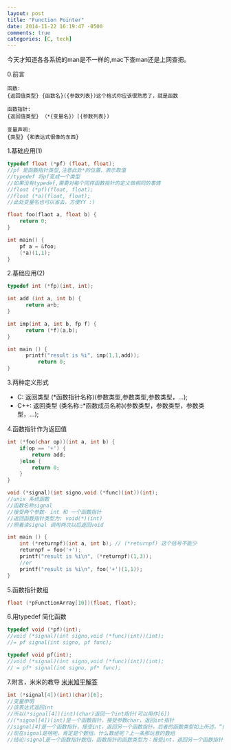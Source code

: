 ```yaml
---
layout: post
title: "Function Pointer"
date: 2014-11-22 16:19:47 -0500
comments: true
categories: [C, tech]
---
```

今天才知道各各系统的man是不一样的,mac下查man还是上网查把。

0.前言
```
函数:
{返回值类型} {函数名}({参数列表})这个格式你应该很熟悉了，就是函数

函数指针:
{返回值类型} （*{变量名}）({参数列表})

变量声明:
{类型} {和表达式很像的东西}
```

1.基础应用(1)
```C
typedef float (*pf) (float, float);
//pf 是函数指针类型,注意此处*的位置，表示取值
//typedef 将pf变成一个类型
//如果没有typedef,需要对每个同样函数指针的定义做相同的事情
//float (*pf)(float, float);
//float (*a)(float, float);
//此处变量名也可以省去，方便YY :)

float foo(flaot a, float b) {
	return 0;
}

int main() {
	pf a = &foo;
	(*a)(1,1);
}
```

2.基础应用(2)
```C
typedef int (*fp)(int, int);

int add (int a, int b) {
	  return a+b;
}

int imp(int a, int b, fp f) {
	  return (*f)(a,b);
}

int main () {
	  printf("result is %i", imp(1,1,add));
		  return 0;
}
```
3.两种定义形式

* C: 返回类型 (*函数指针名称)(参数类型,参数类型,参数类型，…);
* C++: 返回类型 (类名称::*函数成员名称)(参数类型，参数类型，参数类型，…);

4.函数指针作为返回值
```C
int (*foo(char op))(int a, int b) {
	if(op == '+') {
		return add;
	}else {
		return 0;
	}
}

void (*signal)(int signo,void (*func)(int))(int);
//unix 系统函数
//函数名称signal
//接受两个参数- int 和 一个函数指针
//返回函数指针类型为: void(*)(int)
//照着读signal 调用两次以后返回void

int main () {
	int (*returnpf)(int a, int b); // (*returnpf) 这个括号不能少
	returnpf = foo('+');
	printf("result is %i\n", (*returnpf)(1,3));
	//or
	printf("result is %i\n", foo('+')(1,1));
}
```

5.函数指针数组
```C
float (*pFunctionArray[10])(float, float);
```

6.用typedef 简化函数
```C
typedef void (*pf)(int);
//void (*signal)(int signo,void (*func)(int))(int);
//= pf signal(int signo, pf func);

typedef void pf(int);
//void (*signal)(int signo,void (*func)(int))(int);
// = pf* signal(int signo, pf* func);
```

7.附言，米米的教导 [米米知乎解答](http://www.zhihu.com/question/20635559/answer/19669437)
```C
int (*signal[4])(int)(char)[6];
//变量申明
//该表达式返回int
//所以(*signal[4])(int)(char)返回一个int指针(可以用作[6])
//(*signal[4])(int)是一个函数指针，接受参数char，返回int指针
//signal[4]是一个函数指针，接受int，返回另一个函数指针，后者的函数类型如上所述，“接受char，返回int指针”
//现在signal是啥呢，肯定是个数组。什么数组呢？上一条那玩意的数组
//结论:signal是一个函数指针数组，函数指针的函数类型为：接受int，返回另一个函数指针，后者的函数类型为“接受char，返回int指针”
```
